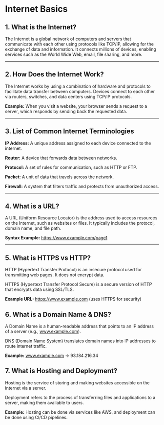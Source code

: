 # Internet Basics

## 1. What is the Internet?

The Internet is a global network of computers and servers that communicate with each other using protocols like TCP/IP, allowing for the exchange of data and information.
It connects millions of devices, enabling services such as the World Wide Web, email, file sharing, and more.

---

## 2. How Does the Internet Work?

The Internet works by using a combination of hardware and protocols to facilitate data transfer between computers. Devices connect to each other via routers, switches, and data centers using TCP/IP protocols.

**Example:** When you visit a website, your browser sends a request to a server, which responds by sending back the requested data.

---

## 3. List of Common Internet Terminologies

**IP Address:** A unique address assigned to each device connected to the internet.

**Router:** A device that forwards data between networks.

**Protocol:** A set of rules for communication, such as HTTP or FTP.

**Packet:** A unit of data that travels across the network.

**Firewall:** A system that filters traffic and protects from unauthorized access.

---

## 4. What is a URL?

A URL (Uniform Resource Locator) is the address used to access resources on the Internet, such as websites or files. It typically includes the protocol, domain name, and file path.

**Syntax Example:** https://www.example.com/page1

---

## 5. What is HTTPS vs HTTP?

HTTP (Hypertext Transfer Protocol) is an insecure protocol used for transmitting web pages. It does not encrypt data.

HTTPS (Hypertext Transfer Protocol Secure) is a secure version of HTTP that encrypts data using SSL/TLS.

**Example URL:** https://www.example.com (uses HTTPS for security)

## 6. What is a Domain Name & DNS?

A Domain Name is a human-readable address that points to an IP address of a server (e.g., www.example.com).

DNS (Domain Name System) translates domain names into IP addresses to route internet traffic.

**Example:** www.example.com -> 93.184.216.34

## 7. What is Hosting and Deployment?

Hosting is the service of storing and making websites accessible on the internet via a server.

Deployment refers to the process of transferring files and applications to a server, making them available to users.

**Example:** Hosting can be done via services like AWS, and deployment can be done using CI/CD pipelines.
